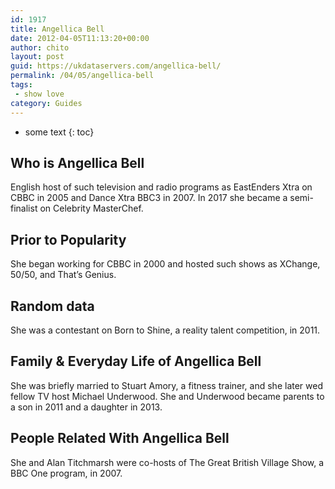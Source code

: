 ```yaml
---
id: 1917
title: Angellica Bell
date: 2012-04-05T11:13:20+00:00
author: chito
layout: post
guid: https://ukdataservers.com/angellica-bell/
permalink: /04/05/angellica-bell
tags:
 - show love
category: Guides
---
```


* some text
{: toc}


## Who is  Angellica Bell
                  
                  
                  
English host of such television and radio programs as EastEnders Xtra on CBBC in 2005 and Dance Xtra BBC3 in 2007. In 2017 she became a semi-finalist on Celebrity MasterChef.
                  
                
                
                
## Prior to Popularity 
                  
                  
                  
She began working for CBBC in 2000 and hosted such shows as XChange, 50/50, and That&#8217;s Genius.
                  
                
                
                
## Random data 
                  
                  
                  
She was a contestant on Born to Shine, a reality talent competition, in 2011.
                  
                
                
                
## Family & Everyday Life of Angellica Bell
                  
                  
                  
She was briefly married to Stuart Amory, a fitness trainer, and she later wed fellow TV host Michael Underwood. She and Underwood became parents to a son in 2011 and a daughter in 2013.
                  
                
                
                
## People Related With  Angellica Bell
                  
                  
                  
She and Alan Titchmarsh were co-hosts of The Great British Village Show, a BBC One program, in 2007.
                  
                
              
            
          
          
          
    
    
  

